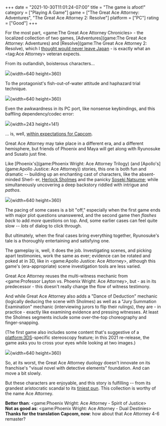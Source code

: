 +++
date = "2021-10-30T11:01:24-07:00"
title = "The game is afoot!"
category = ["Playing A Game"]
game = ["The Great Ace Attorney: Adventures", "The Great Ace Attorney 2: Resolve"]
platform = ["PC"]
rating = ["Good"]
+++

For the most part, <game:The Great Ace Attorney Chronicles> - the localized collection of two games, [Adventures](game:The Great Ace Attorney: Adventures) and [Resolve](game:The Great Ace Attorney 2: Resolve), which I [thought would never leave Japan]($SiteBaseURL$2014/04/26/oh-great/) - is exactly what an <tag:Ace Attorney> veteran expects.

From its outlandish, boisterous characters...

![]($SiteBaseURL$greataceattorney_swanhat.jpg){width=640 height=360}

To the protagonist's fish-out-of-water attitude and haphazard trial technique.

![]($SiteBaseURL$greataceattorney_lookofterror.jpg){width=640 height=360}

Even the awkwardness in its PC port, like nonsense keybindings, and this baffling dependency/codec error:

![]($SiteBaseURL$greataceattorney_whatcodec.png){width=243 height=141}

... is, well, [within expectations for Capcom]($SiteBaseURL$2020/05/16/stride-off/).

Great Ace Attorney may take place in a different era, and a different hemisphere, but friends of Phoenix and Maya will get along with Ryunosuke and Susato just fine.

Like [Phoenix's](game:Phoenix Wright: Ace Attorney Trilogy) (and [Apollo's](game:Apollo Justice: Ace Attorney)) stories, this one is both fun and dramatic -- building up an enchanting cast of characters, like the absent-minded Sherl- er, <a href="https://en.wikipedia.org/wiki/Popular_culture_references_to_Sherlock_Holmes">Herlock Sholmes</a> and the panicky <a href="https://en.wikipedia.org/wiki/Natsume_S%C5%8Dseki">Soseki Natsume</a>; while simultaneously uncovering a deep backstory riddled with intrigue and <i>pathos</i>.

![]($SiteBaseURL$greataceattorney_hallowedchalice.jpg){width=640 height=360}

The pacing of some cases is a bit "off," especially when the first game ends with major plot questions unanswered, and the second game then <i>flashes back</i> to add <i>more</i> questions on top.  And, some earlier cases can feel quite slow -- <i>lots</i> of dialog to click through.

But ultimately, when the final cases bring everything together, Ryunosuke's tale is a thoroughly entertaining and satisfying one.

The gameplay is, well, it does the job.  Investigating scenes, and picking apart testimonies, work the same as ever; evidence can be rotated and poked at in 3D, like in <game:Apollo Justice: Ace Attorney>, although this game's (era-appropriate) scene investigation tools are less varied.

Great Ace Attorney reuses the multi-witness mechanic from <game:Professor Layton vs. Phoenix Wright: Ace Attorney>, but - as in its predecessor - this doesn't really change the flow of witness testimony.

And while Great Ace Attorney also adds a "Dance of Deduction" mechanic (logically deducing the scene with Sholmes) as well as a "Jury Summation Examination" mechanic (interviewing jurors to flip their rulings), they are - in practice - exactly like examining evidence and pressing witnesses.  At least the Sholmes segments include some over-the-top choreography and finger-snapping.

(The first game also includes some content that's suggestive of a <platform:3DS>-specific stereoscopy feature; in this 2021 re-release, the game asks you to cross your eyes while looking at two images.)

![]($SiteBaseURL$greataceattorney_stereoscope.jpg){width=640 height=360}

So, at its worst, the Great Ace Attorney duology doesn't innovate on its franchise's "visual novel with detective elements" foundation.  And can move a bit slowly.

But these characters are enjoyable, and this story is fulfilling -- from its grandest aristocratic scandal to its <a href="https://aceattorney.fandom.com/wiki/Wagahai">tiniest pun</a>.  This collection is worthy of the name Ace Attorney.

<b>Better than</b>: <game:Phoenix Wright: Ace Attorney - Spirit of Justice>  
<b>Not as good as</b>: <game:Phoenix Wright: Ace Attorney - Dual Destinies>  
<b>Thanks for the translation Capcom, now</b>: how about that Ace Attorney 4-6 remaster?
